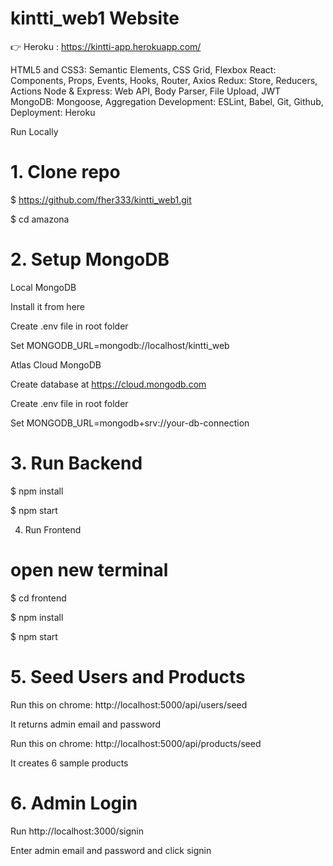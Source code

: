 # kintti_web1 Website
👉 Heroku : https://kintti-app.herokuapp.com/

HTML5 and CSS3: Semantic Elements, CSS Grid, Flexbox
React: Components, Props, Events, Hooks, Router, Axios
Redux: Store, Reducers, Actions
Node & Express: Web API, Body Parser, File Upload, JWT
MongoDB: Mongoose, Aggregation
Development: ESLint, Babel, Git, Github,
Deployment: Heroku

Run Locally
# 1. Clone repo

$ https://github.com/fher333/kintti_web1.git

$ cd amazona


# 2. Setup MongoDB
Local MongoDB

Install it from here

Create .env file in root folder

Set MONGODB_URL=mongodb://localhost/kintti_web

Atlas Cloud MongoDB

Create database at https://cloud.mongodb.com

Create .env file in root folder

Set MONGODB_URL=mongodb+srv://your-db-connection

# 3. Run Backend
$ npm install

$ npm start

4. Run Frontend

# open new terminal

$ cd frontend

$ npm install

$ npm start

# 5. Seed Users and Products

Run this on chrome: http://localhost:5000/api/users/seed

It returns admin email and password

Run this on chrome: http://localhost:5000/api/products/seed

It creates 6 sample products

# 6. Admin Login

Run http://localhost:3000/signin

Enter admin email and password and click signin
